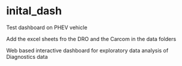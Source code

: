 # inital_dash
Test dashboard on PHEV vehicle

Add the excel sheets fro the DRO and the Carcom in the data folders

Web based interactive dashboard for exploratory data analysis of Diagnostics data
